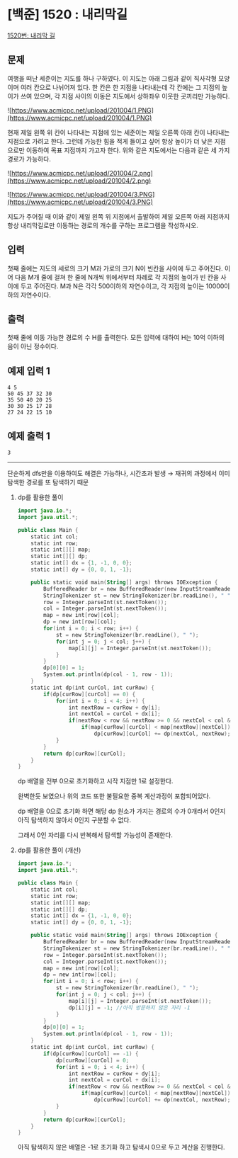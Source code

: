 # [백준] 1520 : 내리막길

[1520번: 내리막 길](https://www.acmicpc.net/problem/1520)

## 문제

여행을 떠난 세준이는 지도를 하나 구하였다. 이 지도는 아래 그림과 같이 직사각형 모양이며 여러 칸으로 나뉘어져 있다. 한 칸은 한 지점을 나타내는데 각 칸에는 그 지점의 높이가 쓰여 있으며, 각 지점 사이의 이동은 지도에서 상하좌우 이웃한 곳끼리만 가능하다.

![https://www.acmicpc.net/upload/201004/1.PNG](https://www.acmicpc.net/upload/201004/1.PNG)

현재 제일 왼쪽 위 칸이 나타내는 지점에 있는 세준이는 제일 오른쪽 아래 칸이 나타내는 지점으로 가려고 한다. 그런데 가능한 힘을 적게 들이고 싶어 항상 높이가 더 낮은 지점으로만 이동하여 목표 지점까지 가고자 한다. 위와 같은 지도에서는 다음과 같은 세 가지 경로가 가능하다.

![https://www.acmicpc.net/upload/201004/2.png](https://www.acmicpc.net/upload/201004/2.png)

![https://www.acmicpc.net/upload/201004/3.PNG](https://www.acmicpc.net/upload/201004/3.PNG)

지도가 주어질 때 이와 같이 제일 왼쪽 위 지점에서 출발하여 제일 오른쪽 아래 지점까지 항상 내리막길로만 이동하는 경로의 개수를 구하는 프로그램을 작성하시오.

## 입력

첫째 줄에는 지도의 세로의 크기 M과 가로의 크기 N이 빈칸을 사이에 두고 주어진다. 이어 다음 M개 줄에 걸쳐 한 줄에 N개씩 위에서부터 차례로 각 지점의 높이가 빈 칸을 사이에 두고 주어진다. M과 N은 각각 500이하의 자연수이고, 각 지점의 높이는 10000이하의 자연수이다.

## 출력

첫째 줄에 이동 가능한 경로의 수 H를 출력한다. 모든 입력에 대하여 H는 10억 이하의 음이 아닌 정수이다.

## 예제 입력 1

```
4 5
50 45 37 32 30
35 50 40 20 25
30 30 25 17 28
27 24 22 15 10

```

## 예제 출력 1

```
3
```

---

단순하게 dfs만을 이용하여도 해결은 가능하나, 시간초과 발생 → 재귀의 과정에서 이미 탐색한 경로를 또 탐색하기 때문

1. dp를 활용한 풀이

    ```kotlin
    import java.io.*;
    import java.util.*;

    public class Main {
        static int col;
        static int row;
        static int[][] map;
        static int[][] dp;
        static int[] dx = {1, -1, 0, 0};
        static int[] dy = {0, 0, 1, -1};

        public static void main(String[] args) throws IOException {
            BufferedReader br = new BufferedReader(new InputStreamReader(System.in));
            StringTokenizer st = new StringTokenizer(br.readLine(), " ");
            row = Integer.parseInt(st.nextToken());
            col = Integer.parseInt(st.nextToken());
            map = new int[row][col];
            dp = new int[row][col];
            for(int i = 0; i < row; i++) {
                st = new StringTokenizer(br.readLine(), " ");
                for(int j = 0; j < col; j++) {
                    map[i][j] = Integer.parseInt(st.nextToken());
                }
            }
            dp[0][0] = 1;
            System.out.println(dp(col - 1, row - 1));
        }
        static int dp(int curCol, int curRow) {
            if(dp[curRow][curCol] == 0) {
                for(int i = 0; i < 4; i++) {
                    int nextRow = curRow + dy[i];
                    int nextCol = curCol + dx[i];
                    if(nextRow < row && nextRow >= 0 && nextCol < col && nextCol >= 0)
                        if(map[curRow][curCol] < map[nextRow][nextCol])
                            dp[curRow][curCol] += dp(nextCol, nextRow);
                }
            }
            return dp[curRow][curCol];
        }
    }
    ```

    dp 배열을 전부 0으로 초기화하고 시작 지점만 1로 설정한다.

    완벽한듯 보였으나 위의 코드 또한 불필요한 중복 계산과정이 포함되어있다.

    dp 배열을 0으로 초기화 하면 해당 dp 원소가 가지는 경로의 수가 0개라서 0인지 아직 탐색하지 않아서 0인지 구분할 수 없다.

    그래서 0인 자리를 다시 반복해서 탐색할 가능성이 존재한다. 

2. dp를 활용한 풀이 (개선)

    ```kotlin
    import java.io.*;
    import java.util.*;

    public class Main {
        static int col;
        static int row;
        static int[][] map;
        static int[][] dp;
        static int[] dx = {1, -1, 0, 0};
        static int[] dy = {0, 0, 1, -1};

        public static void main(String[] args) throws IOException {
            BufferedReader br = new BufferedReader(new InputStreamReader(System.in));
            StringTokenizer st = new StringTokenizer(br.readLine(), " ");
            row = Integer.parseInt(st.nextToken());
            col = Integer.parseInt(st.nextToken());
            map = new int[row][col];
            dp = new int[row][col];
            for(int i = 0; i < row; i++) {
                st = new StringTokenizer(br.readLine(), " ");
                for(int j = 0; j < col; j++) {
                    map[i][j] = Integer.parseInt(st.nextToken());
                    dp[i][j] = -1; //아직 방문하지 않은 자리 -1
                }
            }
            dp[0][0] = 1;
            System.out.println(dp(col - 1, row - 1));
        }
        static int dp(int curCol, int curRow) {
            if(dp[curRow][curCol] == -1) {
                dp[curRow][curCol] = 0;
                for(int i = 0; i < 4; i++) {
                    int nextRow = curRow + dy[i];
                    int nextCol = curCol + dx[i];
                    if(nextRow < row && nextRow >= 0 && nextCol < col && nextCol >= 0)
                        if(map[curRow][curCol] < map[nextRow][nextCol])
                            dp[curRow][curCol] += dp(nextCol, nextRow);
                }
            }
            return dp[curRow][curCol];
        }
    }
    ```

    아직 탐색하지 않은 배열은 -1로 초기화 하고 탐색시 0으로 두고 계산을 진행한다.